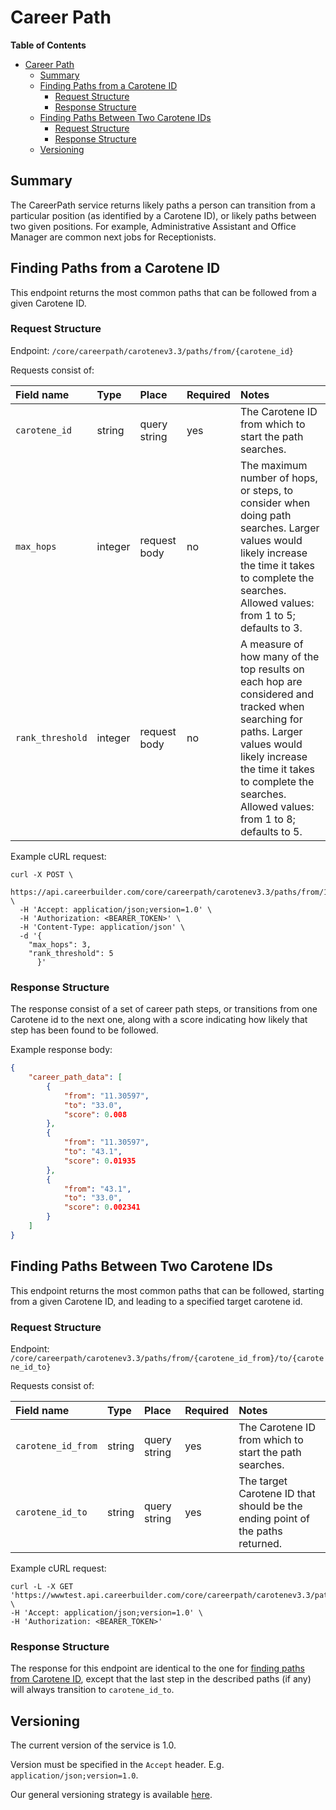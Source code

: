 Career Path
==================

<!-- markdown-toc start - Don't edit this section. Run M-x markdown-toc-refresh-toc -->
**Table of Contents**

- [Career Path](#career-path)
    - [Summary](#summary)
    - [Finding Paths from a Carotene ID](#finding-paths-from-a-carotene-id)
        - [Request Structure](#request-structure)
        - [Response Structure](#response-structure)
    - [Finding Paths Between Two Carotene IDs](#finding-paths-between-two-carotene-ids)
        - [Request Structure](#request-structure-1)
        - [Response Structure](#response-structure-1)
    - [Versioning](#versioning)

<!-- markdown-toc end -->

## Summary

The CareerPath service returns likely paths a person can transition from a
particular position (as identified by a Carotene ID), or likely paths between
two given positions. For example, Administrative Assistant and Office Manager
are common next jobs for Receptionists.

## Finding Paths from a Carotene ID

This endpoint returns the most common paths that can be followed from a given Carotene ID.

### Request Structure

Endpoint: `/core/careerpath/carotenev3.3/paths/from/{carotene_id}`

Requests consist of:

| Field name    | Type    | Place        | Required | Notes                                                                                                                                                                                                   |
|:--------------|:--------|:-------------|:---------|:--------------------------------------------------------------------------------------------------------------------------------------------------------------------------------------------------------|
| `carotene_id` | string  | query string | yes      | The Carotene ID from which to start the path searches.                                                                                                                                                  |
| `max_hops`    | integer | request body | no       | The maximum number of hops, or steps, to consider when doing path searches. Larger values would likely increase the time it takes to complete the searches. Allowed values: from 1 to 5; defaults to 3. |
| `rank_threshold`   | integer | request body | no       | A measure of how many of the top results on each hop are considered and tracked when searching for paths. Larger values would likely increase the time it takes to complete the searches. Allowed values: from 1 to 8; defaults to 5. |

Example cURL request:

```
curl -X POST \
  https://api.careerbuilder.com/core/careerpath/carotenev3.3/paths/from/11.30597 \
  -H 'Accept: application/json;version=1.0' \
  -H 'Authorization: <BEARER_TOKEN>' \
  -H 'Content-Type: application/json' \
  -d '{
	"max_hops": 3,
	"rank_threshold": 5
      }'
```

### Response Structure

The response consist of a set of career path steps, or transitions from one
Carotene id to the next one, along with a score indicating how likely that step
has been found to be followed.

Example response body:

```json
{
    "career_path_data": [
        {
            "from": "11.30597",
            "to": "33.0",
            "score": 0.008
        },
        {
            "from": "11.30597",
            "to": "43.1",
            "score": 0.01935
        },
        {
            "from": "43.1",
            "to": "33.0",
            "score": 0.002341
        }
    ]
}
```

## Finding Paths Between Two Carotene IDs

This endpoint returns the most common paths that can be followed, starting from a given Carotene ID, and leading to a specified target carotene id.

### Request Structure

Endpoint: `/core/careerpath/carotenev3.3/paths/from/{carotene_id_from}/to/{carotene_id_to}`

Requests consist of:

| Field name         | Type    | Place        | Required | Notes                                                                         |
|:-------------------|:--------|:-------------|:---------|:------------------------------------------------------------------------------|
| `carotene_id_from` | string  | query string | yes      | The Carotene ID from which to start the path searches.                        |
| `carotene_id_to`   | string  | query string | yes      | The target Carotene ID that should be the ending point of the paths returned. |

Example cURL request:

```
curl -L -X GET 'https://wwwtest.api.careerbuilder.com/core/careerpath/carotenev3.3/paths/from/43.37/to/43.10657' \
-H 'Accept: application/json;version=1.0' \
-H 'Authorization: <BEARER_TOKEN>'
```

### Response Structure

The response for this endpoint are identical to the one for [finding paths from Carotene ID](#response-structure), except that the last step in the described paths (if any) will always transition to `carotene_id_to`.

## Versioning
The current version of the service is 1.0.

Version must be specified in the `Accept` header. E.g. `application/json;version=1.0`.

Our general versioning strategy is available [here](/Versioning.md).

